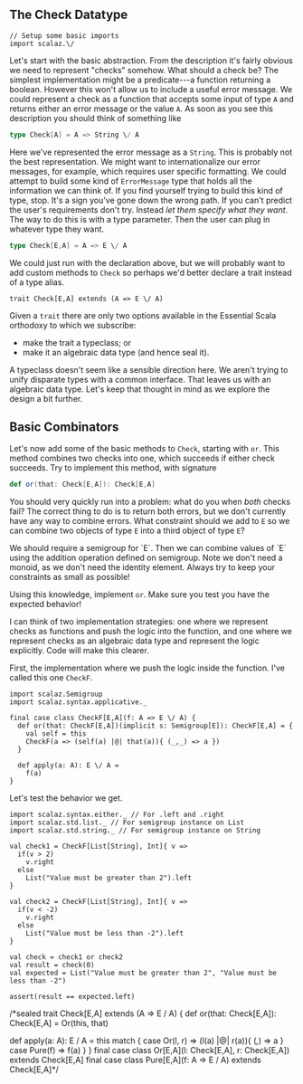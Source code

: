 ## The Check Datatype

```tut:invisible
// Setup some basic imports
import scalaz.\/
```

Let's start with the basic abstraction. From the description it's fairly obvious
we need to represent "checks" somehow. What should a check be? The simplest
implementation might be a predicate---a function returning a boolean. However
this won't allow us to include a useful error message. We could represent a check as a function that accepts some input of type `A` and returns either an error message or the value `A`. As soon as you see this description you should think of something like

```scala
type Check[A] = A => String \/ A
```

Here we've represented the error message as a `String`. This is probably not the best representation. We might want to internationalize our error messages, for example, which requires user specific formatting. We could attempt to build some kind of `ErrorMessage` type that holds all the information we can think of. If you find yourself trying to build this kind of type, stop. It's a sign you've gone down the wrong path. If you can't predict the user's requirements don't try. Instead *let them specify what they want*. The way to do this is with a type parameter. Then the user can plug in whatever type they want.

```scala
type Check[E,A] = A => E \/ A
```

We could just run with the declaration above, but we will probably want to add custom methods to `Check` so perhaps we'd better declare a trait instead of a type alias.

```tut
trait Check[E,A] extends (A => E \/ A)
```

Given a `trait` there are only two options available in the Essential Scala orthodoxy to which we subscribe:

- make the trait a typeclass; or
- make it an algebraic data type (and hence seal it).

A typeclass doesn't seem like a sensible direction here. We aren't trying to unify disparate types with a common interface. That leaves us with an algebraic data type. Let's keep that thought in mind as we explore the design a bit further.

## Basic Combinators

Let's now add some of the basic methods to `Check`, starting with `or`. This method combines two checks into one, which succeeds if either check succeeds. Try to implement this method, with signature

```scala
def or(that: Check[E,A]): Check[E,A]
```

You should very quickly run into a problem: what do you when *both* checks fail? The correct thing to do is to return both errors, but we don't currently have any way to combine errors. What constraint should we add to `E` so we can combine two objects of type `E` into a third object of type `E`?

<div class="solution">
We should require a semigroup for `E`. Then we can combine values of `E` using the addition operation defined on semigroup. Note we don't need a monoid, as we don't need the identity element. Always try to keep your constraints as small as possible!
</div>

Using this knowledge, implement `or`. Make sure you test you have the expected behavior!

<div class="solution">
I can think of two implementation strategies: one where we represent checks as functions and push the logic into the function, and one where we represent checks as an algebraic data type and represent the logic explicitly. Code will make this clearer.

First, the implementation where we push the logic inside the function. I've called this one `CheckF`.

```tut
import scalaz.Semigroup
import scalaz.syntax.applicative._

final case class CheckF[E,A](f: A => E \/ A) {
  def or(that: CheckF[E,A])(implicit s: Semigroup[E]): CheckF[E,A] = {
    val self = this
    CheckF(a => (self(a) |@| that(a)){ (_,_) => a })
  }

  def apply(a: A): E \/ A =
    f(a)
}
```

Let's test the behavior we get.

```tut
import scalaz.syntax.either._ // For .left and .right
import scalaz.std.list._ // For semigroup instance on List
import scalaz.std.string._ // For semigroup instance on String

val check1 = CheckF[List[String], Int]{ v =>
  if(v > 2)
    v.right
  else
    List("Value must be greater than 2").left
}

val check2 = CheckF[List[String], Int]{ v =>
  if(v < -2)
    v.right
  else
    List("Value must be less than -2").left
}

val check = check1 or check2
val result = check(0)
val expected = List("Value must be greater than 2", "Value must be less than -2")
```
```tut:fail
assert(result == expected.left)
```

/*sealed trait Check[E,A] extends (A => E \/ A) {
def or(that: Check[E,A]): Check[E,A] =
  Or(this, that)

def apply(a: A): E \/ A =
this match {
case Or(l, r) => (l(a) |@| r(a)){ (_,_) => a }
case Pure(f) => f(a)
}
}
final case class Or[E,A](l: Check[E,A], r: Check[E,A]) extends Check[E,A]
final case class Pure[E,A](f: A => E \/ A) extends Check[E,A]*/


</div>
